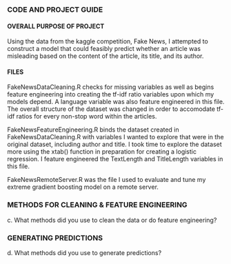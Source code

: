 ### CODE AND PROJECT GUIDE

#### OVERALL PURPOSE OF PROJECT
Using the data from the kaggle competition, Fake News, I attempted to construct a model that could feasibly predict whether an article was misleading based on the content of the article, its title, and its author. 

#### FILES
FakeNewsDataCleaning.R checks for missing variables as well as begins feature engineering into creating the tf-idf ratio variables upon which my models depend. A language variable was also feature engineered in this file. The overall structure of the dataset was changed in order to accomodate tf-idf ratios for every non-stop word within the articles. 

FakeNewsFeatureEngineering.R binds the dataset created in FakeNewsDataCleaning.R with variables I wanted to explore that were in the original dataset, including author and title. I took time to explore the dataset more using the xtab() function in preparation for creating a logistic regression. I feature engineered the TextLength and TitleLength variables in this file. 

FakeNewsRemoteServer.R was the file I used to evaluate and tune my extreme gradient boosting model on a remote server. 



### METHODS FOR CLEANING & FEATURE ENGINEERING
c.	What methods did you use to clean the data or do feature engineering?

### GENERATING PREDICTIONS
d.	What methods did you use to generate predictions?
